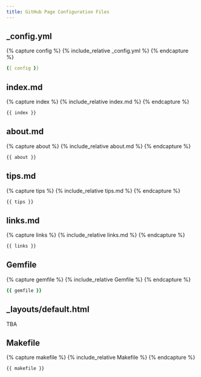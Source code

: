 ```yaml
---
title: GitHub Page Configuration Files
---
```


## _config.yml

{% capture config %}
{% include_relative _config.yml %}
{% endcapture %}

~~~yaml
{{ config }}
~~~

## index.md

{% capture index %}
{% include_relative index.md %}
{% endcapture %}

~~~markdown
{{ index }}
~~~

## about.md

{% capture about %}
{% include_relative about.md %}
{% endcapture %}

~~~markdown
{{ about }}
~~~

## tips.md

{% capture tips %}
{% include_relative tips.md %}
{% endcapture %}

~~~markdown
{{ tips }}
~~~

## links.md

{% capture links %}
{% include_relative links.md %}
{% endcapture %}

~~~markdown
{{ links }}
~~~

## Gemfile

{% capture gemfile %}
{% include_relative Gemfile %}
{% endcapture %}

~~~ruby
{{ gemfile }}
~~~

## _layouts/default.html

TBA

## Makefile

{% capture makefile %}
{% include_relative Makefile %}
{% endcapture %}

~~~makefile
{{ makefile }}
~~~

